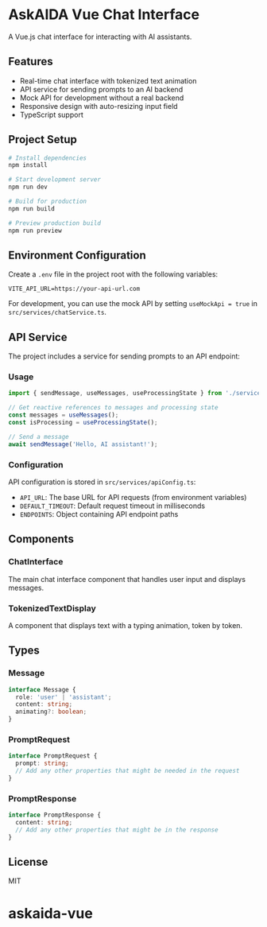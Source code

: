 # AskAIDA Vue Chat Interface

A Vue.js chat interface for interacting with AI assistants.

## Features

- Real-time chat interface with tokenized text animation
- API service for sending prompts to an AI backend
- Mock API for development without a real backend
- Responsive design with auto-resizing input field
- TypeScript support

## Project Setup

```bash
# Install dependencies
npm install

# Start development server
npm run dev

# Build for production
npm run build

# Preview production build
npm run preview
```

## Environment Configuration

Create a `.env` file in the project root with the following variables:

```
VITE_API_URL=https://your-api-url.com
```

For development, you can use the mock API by setting `useMockApi = true` in `src/services/chatService.ts`.

## API Service

The project includes a service for sending prompts to an API endpoint:

### Usage

```typescript
import { sendMessage, useMessages, useProcessingState } from './services/chatService';

// Get reactive references to messages and processing state
const messages = useMessages();
const isProcessing = useProcessingState();

// Send a message
await sendMessage('Hello, AI assistant!');
```

### Configuration

API configuration is stored in `src/services/apiConfig.ts`:

- `API_URL`: The base URL for API requests (from environment variables)
- `DEFAULT_TIMEOUT`: Default request timeout in milliseconds
- `ENDPOINTS`: Object containing API endpoint paths

## Components

### ChatInterface

The main chat interface component that handles user input and displays messages.

### TokenizedTextDisplay

A component that displays text with a typing animation, token by token.

## Types

### Message

```typescript
interface Message {
  role: 'user' | 'assistant';
  content: string;
  animating?: boolean;
}
```

### PromptRequest

```typescript
interface PromptRequest {
  prompt: string;
  // Add any other properties that might be needed in the request
}
```

### PromptResponse

```typescript
interface PromptResponse {
  content: string;
  // Add any other properties that might be in the response
}
```

## License

MIT
# askaida-vue
